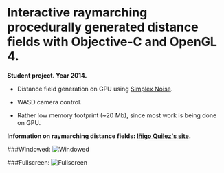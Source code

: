 # Interactive raymarching procedurally generated distance fields with Objective-C and OpenGL 4.

**Student project. Year 2014.**

- Distance field generation on GPU using [Simplex Noise](http://en.wikipedia.org/wiki/Simplex_noise).

- WASD camera control.

- Rather low memory footprint (~20 Mb), since most work is being done on GPU.


**Information on raymarching distance fields: [Iñigo Quilez's site](http://www.iquilezles.org/www/index.htm).**

###Windowed:
![Windowed](https://cloud.githubusercontent.com/assets/666055/6658036/c3ddba0c-cb6d-11e4-97ab-13963fbc8674.png)

###Fullscreen:
![Fullscreen](https://cloud.githubusercontent.com/assets/666055/6658082/420d38de-cb6f-11e4-8fcf-efe164f599a8.png)
